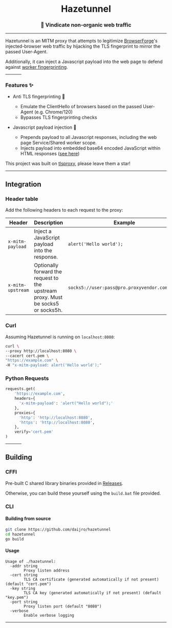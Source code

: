 <h1 align="center">
    Hazetunnel
</h1>

<h3 align="center">
    🔮 Vindicate non-organic web traffic
</h3>

---

Hazetunnel is an MITM proxy that attempts to legitimize [BrowserForge](https://github.com/daijro/browserforge/)'s injected-browser web traffic by hijacking the TLS fingerprint to mirror the passed User-Agent.

Additionally, it can inject a Javascript payload into the web page to defend against [worker fingerprinting](https://github.com/apify/fingerprint-suite/issues/64).

<hr width=50>

### Features ✨

- Anti TLS fingerprinting 🪪

  - Emulate the ClientHello of browsers based on the passed User-Agent (e.g. Chrome/120)
  - Bypasses TLS fingerprinting checks

- Javascript payload injection 💉

  - Prepends payload to all Javascript responses, including the web page Service/Shared worker scope.
  - Injects payload into embedded base64 encoded JavaScript within HTML responses ([see here](https://github.com/apify/fingerprint-suite/issues/64#issuecomment-1282877696))

This project was built on [tlsproxy](https://github.com/rosahaj/tlsproxy), please leave them a star!

---

## Integration

### Header table

Add the following headers to each request to the proxy:

| Header            | Description                                                                      | Example                                       |
| ----------------- | -------------------------------------------------------------------------------- | --------------------------------------------- |
| `x-mitm-payload`  | Inject a JavaScript payload into the response.                                   | `alert('Hello world');`                       |
| `x-mitm-upstream` | Optionally forward the request to the upstream proxy. Must be socks5 or socks5h. | `socks5://user:pass@pro.proxyvendor.com:7000` |

### Curl

Assuming Hazetunnel is running on `localhost:8080`:

```bash
curl \
--proxy http://localhost:8080 \
--cacert cert.pem \
"https://example.com" \
-H "x-mitm-payload: alert('Hello world');"
```

### Python Requests

```py
requests.get(
    'https://example.com',
    headers={
      'x-mitm-payload': 'alert("Hello world");'
    },
    proxies={
      'http': 'http://localhost:8080',
      'https': 'http://localhost:8080',
    },
    verify='cert.pem'
)
```

<hr width=50>

## Building

### CFFI

Pre-built C shared library binaries provided in [Releases](https://github.com/daijro/hazetunnel/releases).

Otherwise, you can build these yourself using the `build.bat` file provided.

### CLI

#### Building from source

```bash
git clone https://github.com/daijro/hazetunnel
cd hazetunnel
go build
```

#### Usage

```
Usage of ./hazetunnel:
  -addr string
        Proxy listen address
  -cert string
        TLS CA certificate (generated automatically if not present) (default "cert.pem")
  -key string
        TLS CA key (generated automatically if not present) (default "key.pem")
  -port string
        Proxy listen port (default "8080")
  -verbose
        Enable verbose logging
```

---
